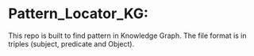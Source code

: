 # Pattern_Locator_KG:
This repo is built to find pattern in Knowledge Graph. The file format is in triples (subject, predicate and Object). 
